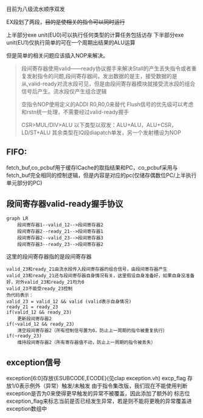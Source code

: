 目前为八级流水顺序双发

EX段划了两段，~~目的是使相关的指令可以同时运行~~


上半部分exe unit(EU0)可以执行任何类型的计算任务包括访存
下半部分exe unit(EU1)仅执行简单的可在一个周期出结果的ALU运算


但是简单的相关问题应该插入NOP来解决。

> 段间寄存器使用valid——ready协议握手来解决Stall的产生丢失指令或者重复发射指令的问题,段间寄存器间，发出数据的是主，接受数据的是从,valid-ready对流水段可见，但是由段间寄存器模块就接受流水段的组合信号后产生。流水段仅产生组合逻辑
> 
> 空指令NOP使用定义的ADDI R0,R0,0来替代
> Flush信号的优先级可以考虑和rstn统一处理，不需要经过valid-ready握手
>
> CSR>MUL/DIV>ALU
> 以下类型以双发：ALU+ALU，ALU+CSR，LD/ST+ALU
> 其余类型在IQ段diapatch单发，另一个发射槽设为NOP

## FIFO:
fetch_buf,co_pcbuf用于缓存ICache的取指结果和PC，co_pcbuf采用与fetch_buf完全相同的控制逻辑，但是内容是对应的pc(仅储存偶数位PC/上半执行单元部分的PC)

## 段间寄存器valid-ready握手协议
```mermaid
graph LR
    段间寄存器1--valid_12-->段间寄存器2
    段间寄存器2--ready_21-->段间寄存器1
    段间寄存器2--valid_23-->段间寄存器3
    段间寄存器3--ready_23-->段间寄存器2
```

这里的段间寄存器指的是段间寄存器

```
valid_23和ready_21由流水段传入段间寄存器的组合信号，由段间寄存器产生
valid_23和ready_21还与段间寄存器自身情况有关，这里假设自身准备好，如果自身没准备好，对外valid_23和ready_21均为0
valid_23不能受ready_23控制
伪代码表示：
valid_23 = valid_12 && valid (valid表示自身情况) 
ready_21 = ready_23 
if(valid_12 && ready_23)
	更新段间寄存器2
if(~valid_12 && ready_23)
	清空段间寄存器2（所有控制信号置为0，防止上一周期的指令被重复执行）
if(~ready_23)
	维持段间寄存器2（所有寄存器值不动，防止上一周期的指令被丢失）
```

## exception信号
exception[6:0]存放{ESUBCODE,ECODE}(见clap exception.vh)
excp_flag  存放1/0表示例外（异常）触发/未触发
由于指令集改版，我们现在不能使用判断exception是否为0来使得更早触发的异常不被覆盖，因此添加了额外的
标志位exception_flag来标志当前是否已经发生异常，若是则不能将更晚的异常覆盖进exception数组中